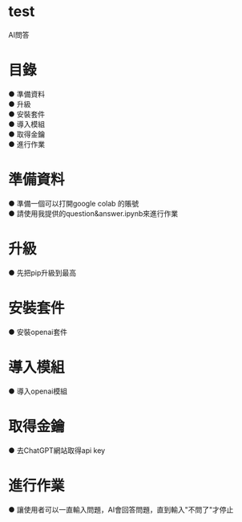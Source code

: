 # test
AI問答
# 目錄
● 準備資料\
● 升級\
● 安裝套件\
● 導入模組\
● 取得金鑰\
● 進行作業
# 準備資料
● 準備一個可以打開google colab 的賬號\
● 請使用我提供的question&answer.ipynb來進行作業
# 升級
● 先把pip升級到最高
# 安裝套件
● 安裝openai套件
# 導入模組 
● 導入openai模組
# 取得金鑰
● 去ChatGPT網站取得api key
# 進行作業
● 讓使用者可以一直輸入問題，AI會回答問題，直到輸入"不問了"才停止
